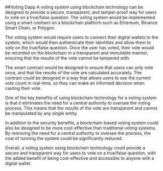 ##Voting Dapp
A voting system using blockchain technology can be designed to provide a secure, transparent, and tamper-proof way for users to vote on a true/false question. The voting system would be implemented using a smart contract on a blockchain platform such as Ethereum, Binance Smart Chain, or Polygon.

The voting system would require users to connect their digital wallets to the system, which would then authenticate their identities and allow them to vote on the true/false question. Once the user has voted, their vote would be recorded on the blockchain in a transparent and immutable manner, ensuring that the results of the vote cannot be tampered with.

The smart contract would be designed to ensure that users can only vote once, and that the results of the vote are calculated accurately. The contract could be designed in a way that allows users to see the current vote count in real-time, so they can make an informed decision when casting their vote.

One of the key benefits of using blockchain technology for a voting system is that it eliminates the need for a central authority to oversee the voting process. This means that the results of the vote are transparent and cannot be manipulated by any single entity.

In addition to the security benefits, a blockchain-based voting system could also be designed to be more cost-effective than traditional voting systems. By removing the need for a central authority to oversee the process, the cost of running the system could be significantly reduced.

Overall, a voting system using blockchain technology could provide a secure and transparent way for users to vote on a true/false question, with the added benefit of being cost-effective and accessible to anyone with a digital wallet.
